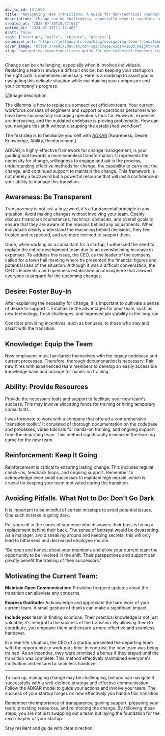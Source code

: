 ```yaml
---
dev_to_id: 1941092
title: "Navigating Team Transitions: A Guide for Non-Technical Founders"
description: "Change can be challenging, especially when it involves individuals. Replacing a team is always a..."
created_at: "2024-07-30T10:47:52Z"
edited_at: "2024-07-30T11:17:48Z"
draft: false
tags: ["startup", "agile", "culture", "process"]
canonical_url: "https://jetthoughts.com/blog/navigating-team-transitions-guide-for-non-technical-founders-startup-agile/"
cover_image: "https://media.dev.to/cdn-cgi/image/width=1000,height=420,fit=cover,gravity=auto,format=auto/https%3A%2F%2Fdev-to-uploads.s3.amazonaws.com%2Fuploads%2Farticles%2Fmor5578bem1wja6zm92o.png"
slug: "navigating-team-transitions-guide-for-non-technical-founders-startup-agile"
---
```

Change can be challenging, especially when it involves individuals. Replacing a team is always a difficult choice, but keeping your startup on the right path is sometimes necessary. Here is a roadmap to assist you in navigating this delicate situation while maintaining your composure and your company's progress.

![Image description](https://dev-to-uploads.s3.amazonaws.com/uploads/articles/qe5vlvo1euxdq1dzx7xn.png)

The dilemma is how to replace a compact yet efficient team. Your current workforce consists of engineers and support or operations personnel who have been successfully managing operations thus far. However, expenses are increasing, and the outdated codebase is proving problematic. How can you navigate this shift without disrupting the established workflow?

The first step is to familiarize yourself with [ADKAR](https://jetthoughts.com/blog/transforming-titans-outsourcing-odyssey-leadership-agile/) (Awareness, Desire, Knowledge, Ability, Reinforcement).

ADKAR, a highly effective framework for change management, is your guiding tool towards a more seamless transformation. It represents the necessity for change, willingness to engage and aid in the process, understanding effective methods for change, the capability to carry out the change, and continued support to maintain the change. This framework is not merely a buzzword but a powerful resource that will instill confidence in your ability to manage this transition.

Awareness: Be Transparent
-------------------------

Transparency is not just a buzzword, it's a fundamental principle in any situation. Avoid making changes without involving your team. Openly discuss financial circumstances, technical obstacles, and overall goals to ensure that they are aware of the reasons behind any adjustments. When individuals clearly understand the reasoning behind decisions, they feel trusted and respected, and are more inclined to support them.

Once, while working as a consultant for a startup, I witnessed the need to replace the entire development team due to an overwhelming increase in expenses. To address this issue, the CEO, as the leader of the company, called for a town hall meeting where he presented the financial figures and potential risks of the situation. Although it was a difficult conversation, the CEO's leadership and openness established an atmosphere that allowed everyone to prepare for the upcoming changes.

Desire: Foster Buy-In
---------------------

After explaining the necessity for change, it is important to cultivate a sense of desire to support it. Emphasize the advantages for your team, such as new technology, fresh challenges, and improved job stability in the long run.

Consider providing incentives, such as bonuses, to those who stay and assist with the transition.

Knowledge: Equip the Team
-------------------------

New employees must familiarize themselves with the legacy codebase and current processes. Therefore, thorough documentation is necessary. Pair new hires with experienced team members to develop an easily accessible knowledge base and arrange for hands-on training.

Ability: Provide Resources
--------------------------

Provide the necessary tools and support to facilitate your new team's success. This may involve allocating funds for training or hiring temporary consultants.

I was fortunate to work with a company that offered a comprehensive 'transition toolkit.' It consisted of thorough documentation on the codebase and processes, video tutorials for hands-on training, and ongoing support from the departing team. This method significantly minimized the learning curve for the new team.

Reinforcement: Keep It Going
----------------------------

Reinforcement is critical to ensuring lasting change. This includes regular check-ins, feedback loops, and ongoing support. Remember to acknowledge even small successes to maintain high morale, which is crucial for keeping your team motivated during the transition.

Avoiding Pitfalls. What Not to Do: Don't Go Dark
------------------------------------------------

It is important to be mindful of certain missteps to avoid potential issues. One such mistake is going dark.

Put yourself in the shoes of someone who discovers their boss is hiring a replacement behind their back. The sense of betrayal would be devastating. As a manager, avoid sneaking around and keeping secrets; this will only lead to bitterness and decreased employee morale.

"Be open and honest about your intentions and allow your current team the opportunity to be involved in the shift. Their perspectives and support can greatly benefit the training of their successors."

Motivating the Current Team:
----------------------------

**Maintain Open Communication:** Providing frequent updates about the transition can alleviate any concerns.

**Express Gratitude:** Acknowledge and appreciate the hard work of your current team. A small gesture of thanks can make a significant impact.

**Include your** team in finding solutions. Their practical knowledge is not just valuable, it's integral to the success of the transition. By allowing them to contribute, you empower them and ensure a more effective and seamless handover.

In a real-life situation, the CEO of a startup presented the departing team with the opportunity to work part-time. In contrast, the new team was being trained. As an incentive, they were promised a bonus if they stayed until the transition was complete. This method effectively maintained everyone's motivation and ensured a seamless handover.

---

To sum up, managing change may be challenging, but you can navigate it successfully with a well-defined strategy and effective communication. Follow the ADKAR model to guide your actions and involve your team. The success of your startup hinges on how effectively you handle this transition.

Remember the importance of transparency, gaining support, preparing your team, providing resources, and reinforcing the change. By following these steps, you are not just swapping out a team but laying the foundation for the next chapter of your startup.

Stay resilient and guide with clear direction!